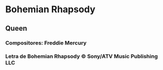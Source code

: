 # Bohemian Rhapsody
## Queen



### Compositores: Freddie Mercury
### Letra de Bohemian Rhapsody © Sony/ATV Music Publishing LLC